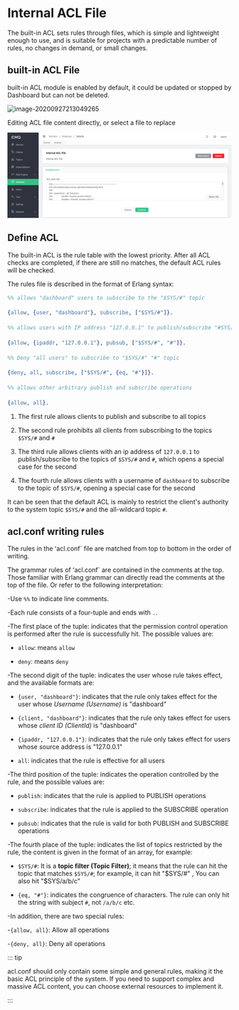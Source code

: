 # Internal ACL File

The built-in ACL sets rules through files, which is simple and lightweight enough to use, and is suitable for projects with a predictable number of rules, no changes in demand, or small changes.


## built-in ACL File

built-in ACL module is enabled by default, it could be updated or stopped by Dashboard but can not be deleted.

![image-20200927213049265](./assets/acl_file4.png)

Editing ACL file content directly, or select a file to replace

![image-20200927213049265](./assets/acl_file3.png)

## Define ACL

The built-in ACL is the rule table with the lowest priority. After all ACL checks are completed, if there are still no matches, the default ACL rules will be checked.

The rules file is described in the format of Erlang syntax:

```erlang
%% allows "dashboard" users to subscribe to the "$SYS/#" topic

{allow, {user, "dashboard"}, subscribe, ["$SYS/#"]}.

%% allows users with IP address "127.0.0.1" to publish/subscribe "#SYS/#", "#" topics

{allow, {ipaddr, "127.0.0.1"}, pubsub, ["$SYS/#", "#"]}.

%% Deny "all users" to subscribe to "$SYS/#" "#" topic

{deny, all, subscribe, ["$SYS/#", {eq, "#"}]}.

%% allows other arbitrary publish and subscribe operations

{allow, all}.
```

1. The first rule allows clients to publish and subscribe to all topics

2. The second rule prohibits all clients from subscribing to the topics `$SYS/#` and `#`

3. The third rule allows clients with an ip address of `127.0.0.1` to publish/subscribe to the topics of `$SYS/#` and `#`, which opens a special case for the second

4. The fourth rule allows clients with a username of `dashboard` to subscribe to the topic of `$SYS/#`, opening a special case for the second

It can be seen that the default ACL is mainly to restrict the client's authority to the system topic `$SYS/#` and the all-wildcard topic `#`.

## acl.conf writing rules

The rules in the ʻacl.conf` file are matched from top to bottom in the order of writing.

The grammar rules of ʻacl.conf` are contained in the comments at the top. Those familiar with Erlang grammar can directly read the comments at the top of the file. Or refer to the following interpretation:

-Use `%%` to indicate line comments.

-Each rule consists of a four-tuple and ends with `.`.

-The first place of the tuple: indicates that the permission control operation is performed after the rule is successfully hit. The possible values ​​are:

 * `allow`: means `allow`

 * `deny`: means `deny`

-The second digit of the tuple: indicates the user whose rule takes effect, and the available formats are:

 * `{user, "dashboard"}`: indicates that the rule only takes effect for the user whose *Username (Username)* is "dashboard"

 * `{client, "dashboard"}`: indicates that the rule only takes effect for users whose *client ID (ClientId)* is "dashboard"

 * `{ipaddr, "127.0.0.1"}`: indicates that the rule only takes effect for users whose source address is "127.0.0.1"

 * `all`: indicates that the rule is effective for all users

-The third position of the tuple: indicates the operation controlled by the rule, and the possible values ​​are:

 * `publish`: indicates that the rule is applied to PUBLISH operations

 * `subscribe`: indicates that the rule is applied to the SUBSCRIBE operation

 * `pubsub`: indicates that the rule is valid for both PUBLISH and SUBSCRIBE operations

-The fourth place of the tuple: indicates the list of topics restricted by the rule, the content is given in the format of an array, for example:

 * `$SYS/#`: It is a **topic filter (Topic Filter)**; it means that the rule can hit the topic that matches `$SYS/#`; for example, it can hit "$SYS/#" , You can also hit "$SYS/a/b/c"

 * `{eq, "#"}`: indicates the congruence of characters. The rule can only hit the string with subject `#`, not `/a/b/c` etc.

-In addition, there are two special rules:

-`{allow, all}`: Allow all operations

-`{deny, all}`: Deny all operations

::: tip

acl.conf should only contain some simple and general rules, making it the basic ACL principle of the system. If you need to support complex and massive ACL content, you can choose external resources to implement it.

:::
